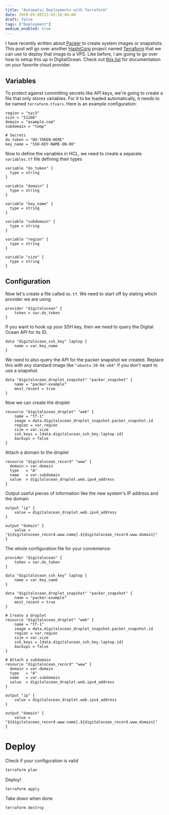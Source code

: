 ```yaml
---
title: "Automatic Deployments with Terraform"
date: 2020-05-08T22:45:18-04:00
draft: false
tags: ["Deployment"]
medium_enabled: true
---
```


I have recently written about [Packer](/blog/snapshotswithpacker/) to create system images or snapshots. This post will go over another [HashiCorp](https://www.hashicorp.com/) project named [Terraform](https://www.terraform.io/) that we can use to deploy that image to a VPS. Like before, I am going to go over how to setup this up in DigitalOcean. Check out [this list](https://www.terraform.io/docs/providers/index.html) for documentation on your favorite cloud provider.

## Variables

To protect against committing secrets like API keys, we're going to create a file that only stores variables. For it to be loaded automatically, it needs to be named `terraform.tfvars`. Here is an example configuration:

```
region = "nyc3"
size = "512mb"
domain = "example.com"
subdomain = "temp"

# Secrets
do_token = "DO-TOKEN-HERE"
key_name = "SSH-KEY-NAME-ON-DO"
```

Now to define the variables in HCL, we need to create a separate `variables.tf` file defining their types

```
variable "do_token" {
  type = string
}

variable "domain" {
  type = string
}

variable "key_name" {
  type = string
}

variable "subdomain" {
  type = string
}

variable "region" {
  type = string
}

variable "size" {
  type = string
}

```

## Configuration

Now let's create a file called `do.tf`.  We need to start off by stating which provider we are using

```
provider "digitalocean" {
    token = var.do_token
}
```

If you want to hook up your SSH key, then we need to query the Digital Ocean API for its ID.

```
data "digitalocean_ssh_key" laptop {
    name = var.key_name
}
```

We need to also query the API for the packer snapshot we created. Replace this with any standard image like `"ubuntu-20-04-x64"` if you don't want to use a snapshot.

```
data "digitalocean_droplet_snapshot" "packer_snapshot" {
    name = "packer-example"
    most_recent = true
}
```

Now we can create the droplet

```
resource "digitalocean_droplet" "web" {
    name = "tf-1"
    image = data.digitalocean_droplet_snapshot.packer_snapshot.id
    region = var.region
    size = var.size
    ssh_keys = [data.digitalocean_ssh_key.laptop.id]
    backups = false
}
```

Attach a domain to the droplet

```
resource "digitalocean_record" "www" {
  domain = var.domain
  type   = "A"
  name   = var.subdomain
  value  = digitalocean_droplet.web.ipv4_address
}
```

Output useful pieces of information like the new system's IP address and the domain

```
output "ip" {
    value = digitalocean_droplet.web.ipv4_address
}

output "domain" {
    value = "${digitalocean_record.www.name}.${digitalocean_record.www.domain}"
}
```

The whole configuration file for your convenience:

```
provider "digitalocean" {
    token = var.do_token
}

data "digitalocean_ssh_key" laptop {
    name = var.key_name
}

data "digitalocean_droplet_snapshot" "packer_snapshot" {
    name = "packer-example"
    most_recent = true
}

# Create a droplet
resource "digitalocean_droplet" "web" {
    name = "tf-1"
    image = data.digitalocean_droplet_snapshot.packer_snapshot.id
    region = var.region
    size = var.size
    ssh_keys = [data.digitalocean_ssh_key.laptop.id]
    backups = false
}

# Attach a subdomain
resource "digitalocean_record" "www" {
  domain = var.domain
  type   = "A"
  name   = var.subdomain
  value  = digitalocean_droplet.web.ipv4_address
}

output "ip" {
    value = digitalocean_droplet.web.ipv4_address
}

output "domain" {
    value = "${digitalocean_record.www.name}.${digitalocean_record.www.domain}"
}
```

# Deploy

Check if your configuration is valid

```bash
terraform plan
```

Deploy!

```bash
terraform apply
```

Take down when done

```bash
terraform destroy
```

